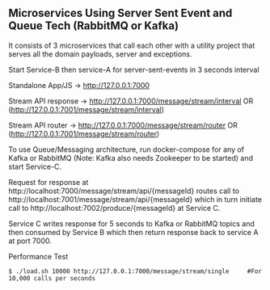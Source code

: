## Microservices Using Server Sent Event and Queue Tech (RabbitMQ or Kafka)

It consists of 3 microservices that call each other with a utility project that serves all the domain payloads, server and exceptions.

Start Service-B then service-A for server-sent-events in 3 seconds interval

Standalone App/JS -> http://127.0.0.1:7000

Stream API response -> http://127.0.0.1:7000/message/stream/interval OR (http://127.0.0.1:7001/message/stream/interval)

Stream API router -> http://127.0.0.1:7000/message/stream/router OR (http://127.0.0.1:7001/message/stream/router)

To use Queue/Messaging architecture, run docker-compose for any of Kafka or RabbitMQ 
(Note: Kafka also needs Zookeeper to be started) and start Service-C.

Request for response at http://localhost:7000/message/stream/api/{messageId} routes call to http://localhost:7001/message/stream/api/{messageId}
which in turn initiate call to http://localhost:7002/produce/{messageId} at Service C.

Service C writes response for 5 seconds to Kafka or RabbitMQ topics and then consumed by Service B which then return response back to service A at port 7000.


Performance Test
```shell
$ ./load.sh 10000 http://127.0.0.1:7000/message/stream/single     #For 10,000 calls per seconds
```


